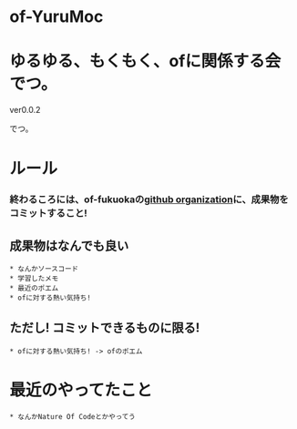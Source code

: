 of-YuruMoc
=========

# ゆるゆる、もくもく、ofに関係する会でつ。

ver0.0.2

でつ。

# ルール

### **終わるころには、of-fukuokaの[github organization](https://github.com/of-fukuoka)に、成果物をコミットすること!**

## 成果物はなんでも良い
    * なんかソースコード  
    * 学習したメモ
    * 最近のポエム
    * ofに対する熱い気持ち!

## ただし! コミットできるものに限る!
    * ofに対する熱い気持ち! -> ofのポエム


# 最近のやってたこと
    * なんかNature Of Codeとかやってう

